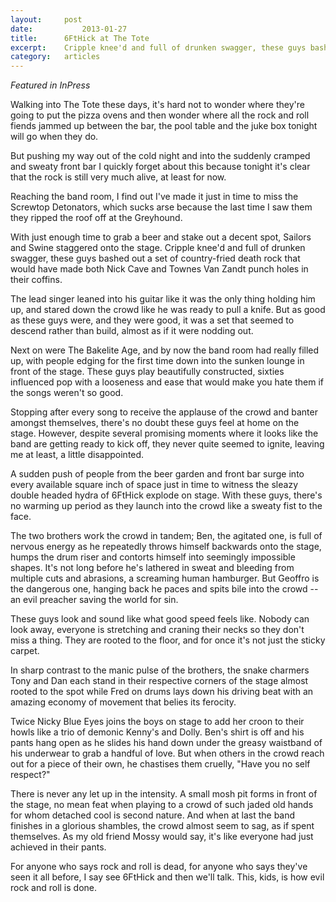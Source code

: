 ```yaml
---
layout:		post
date:			2013-01-27
title:		6FtHick at The Tote
excerpt:	Cripple knee'd and full of drunken swagger, these guys bashed out a set of country-fried death rock that would have made both Nick Cave and Townes Van Zandt punch holes in their coffins.
category:	articles
---
```


*Featured in InPress*

Walking into The Tote these days, it's hard not to wonder where they're going to put the pizza ovens and then wonder where all the rock and roll fiends jammed up between the bar, the pool table and the juke box tonight will go when they do.

But pushing my way out of the cold night and into the suddenly cramped and sweaty front bar I quickly forget about this because tonight it's clear that the rock is still very much alive, at least for now.
			
Reaching the band room, I find out I've made it just in time to miss the Screwtop Detonators, which sucks arse because the last time I saw them they ripped the roof off at the Greyhound.
			
With just enough time to grab a beer and stake out a decent spot, Sailors and Swine staggered onto the stage. Cripple knee'd and full of drunken swagger, these guys bashed out a set of country-fried death rock that would have made both Nick Cave and Townes Van Zandt punch holes in their coffins.
			
The lead singer leaned into his guitar like it was the only thing holding him up, and stared down the crowd like he was ready to pull a knife. But as good as these guys were, and they were good, it was a set that seemed to descend rather than build, almost as if it were nodding out.
			
Next on were The Bakelite Age, and by now the band room had really filled up, with people edging for the first time down into the sunken lounge in front of the stage. These guys play beautifully constructed, sixties influenced pop with a looseness and ease that would make you hate them if the songs weren't so good.
			
Stopping after every song to receive the applause of the crowd and banter amongst themselves, there's no doubt these guys feel at home on the stage. However, despite several promising moments where it looks like the band are getting ready to kick off, they never quite seemed to ignite, leaving me at least, a little disappointed.
			
A sudden push of people from the beer garden and front bar surge into every available square inch of space just in time to witness the sleazy double headed hydra of 6FtHick explode on stage. With these guys, there's no warming up period as they launch into the crowd like a sweaty fist to the face.
			
The two brothers work the crowd in tandem; Ben, the agitated one, is full of nervous energy as he repeatedly throws himself backwards onto the stage, humps the drum riser and contorts himself into seemingly impossible shapes. It's not long before he's lathered in sweat and bleeding from multiple cuts and abrasions, a screaming human hamburger. But Geoffro is the dangerous one, hanging back he paces and spits bile into the crowd -- an evil preacher saving the world for sin.
			
These guys look and sound like what good speed feels like. Nobody can look away, everyone is stretching and craning their necks so they don't miss a thing. They are rooted to the floor, and for once it's not just the sticky carpet.
			
In sharp contrast to the manic pulse of the brothers, the snake charmers Tony and Dan each stand in their respective corners of the stage almost rooted to the spot while Fred on drums lays down his driving beat with an amazing economy of movement that belies its ferocity.
			
Twice Nicky Blue Eyes joins the boys on stage to add her croon to their howls like a trio of demonic Kenny's and Dolly. Ben's shirt is off and his pants hang open as he slides his hand down under the greasy waistband of his underwear to grab a handful of love. But when others in the crowd reach out for a piece of their own, he chastises them cruelly, "Have you no self respect?"
			
There is never any let up in the intensity. A small mosh pit forms in front of the stage, no mean feat when playing to a crowd of such jaded old hands for whom detached cool is second nature. And when at last the band finishes in a glorious shambles, the crowd almost seem to sag, as if spent themselves. As my old friend Mossy would say, it's like everyone had just achieved in their pants.
			
For anyone who says rock and roll is dead, for anyone who says they've seen it all before, I say see 6FtHick and then we'll talk. This, kids, is how evil rock and roll is done.